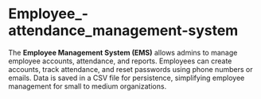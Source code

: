 # Employee_-attendance_management-system
The **Employee Management System (EMS)** allows admins to manage employee accounts, attendance, and reports. Employees can create accounts, track attendance, and reset passwords using phone numbers or emails. Data is saved in a CSV file for persistence, simplifying employee management for small to medium organizations.
